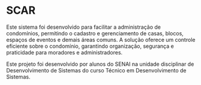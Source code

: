 # SCAR

Este sistema foi desenvolvido para facilitar a administração de condomínios, permitindo o cadastro e gerenciamento de casas, blocos, espaços de eventos e demais áreas comuns. A solução oferece um controle eficiente sobre o condomínio, garantindo organização, segurança e praticidade para moradores e administradores.

Este projeto foi desenvolvido por alunos do SENAI na unidade disciplinar de Desenvolvimento de Sistemas do curso Técnico em Desenvolvimento de Sistemas.
